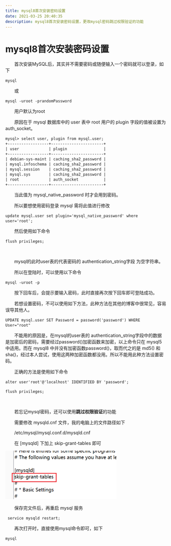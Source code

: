 ```yaml
---
title: mysql8首次安装密码设置
date: 2021-03-25 20:40:35
description: mysql8首次安装密码设置，更改mysql密码跳过权限验证的功能
---
```


# mysql8首次安装密码设置

&emsp;&emsp;首次安装MySQL后，其实并不需要密码或随便输入一个密码就可以登录，如下

```
mysql
```

&emsp;&emsp;或

```
mysql -uroot -prandomPassword
```

&emsp;&emsp;用户默认为root

&emsp;&emsp;原因在于 mysql 数据库中的 user 表中 root 用户的 plugin 字段的值被设置为 auth_socket。

```
mysql> select user, plugin from mysql.user;
+------------------+-----------------------+
| user             | plugin                |
+------------------+-----------------------+
| debian-sys-maint | caching_sha2_password |
| mysql.infoschema | caching_sha2_password |
| mysql.session    | caching_sha2_password |
| mysql.sys        | caching_sha2_password |
| root             | auth_socket           |
+------------------+-----------------------+
```

&emsp;&emsp;当此值为 mysql_native_password 时才会用到密码。

&emsp;&emsp;所以要想使用密码登录 mysql 需将此值进行修改

```mysql
update mysql.user set plugin='mysql_native_password' where user='root';
```

&emsp;&emsp;然后使用如下命令

```mysql
flush privileges;
```

&emsp;&emsp;

&emsp;&emsp;mysql的此时user表的代表密码的 authentication_string字段 为空字符串。

&emsp;&emsp;所以在登陆时，可以使用以下命令

```
mysql -uroot -p
```

&emsp;&emsp;按下回车后，会提示要输入密码，此时直接再次按下回车即可登陆成功。

&emsp;&emsp;若想设置密码，不可以使用如下方法，此种方法在其他的博客中很常见，容易误导其他人。

```mysql
UPDATE mysql.user SET Password = password('password') WHERE User="root"
```

&emsp;&emsp;不能用的原因是，在mysql的user表的 authentication_string字段中的数据是加密后的密码，需要经过password()加密函数来加密，以上命令只在 mysql5 中适用。而在 mysql8 中并没有加密函数password()，取而代之的是 md5() 和 sha()，经过本人尝试，使用这两种加密函数都没用。所以不能用此种方法设置密码。

&emsp;&emsp;正确的方法是使用如下命令

```mysql
alter user'root'@'localhost' IDENTIFIED BY 'password';
```

```mysql
flush privileges;
```

&emsp;&emsp;

&emsp;&emsp;若忘记mysql密码，还可以使用**跳过权限验证**的功能

&emsp;&emsp;需要修改 mysqld.cnf 文件，我的电脑上的文件路径如下

&emsp;&emsp;/etc/mysql/mysql.conf.d/mysqld.cnf

&emsp;&emsp;在 [mysqld] 下加上 skip-grant-tables 即可

<img src="mysql密码/1.png" alt="1" style="zoom:75%;" />

&emsp;&emsp;保存完文件后，再重启 mysql 服务

```mysql
 service mysqld restart;
```

&emsp;&emsp;再次打开时，直接使用mysql命令即可，如下

```
mysql
```





